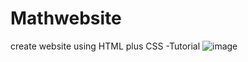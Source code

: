 # Mathwebsite
create website using HTML plus CSS -Tutorial
![image](https://user-images.githubusercontent.com/47890182/234489916-de51444b-0f62-47d2-a325-c65318eae85e.png)
